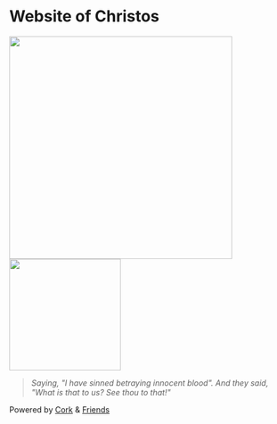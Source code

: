 # Website of Christos
<img src="/pix/gif/line-birds.gif" style="width: 400px;">

<img src="/pix/judas-tree.jpg" style="width: 200px">

<blockquote><i>Saying, "I have sinned betraying innocent blood". And they said, "What is that to us? See thou to that!"</i></blockquote>

Powered by [Cork](//bauherren.ovh/projects/cork/) & [Friends](//bauherren.ovh)
